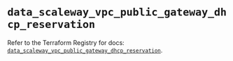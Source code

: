 # `data_scaleway_vpc_public_gateway_dhcp_reservation`

Refer to the Terraform Registry for docs: [`data_scaleway_vpc_public_gateway_dhcp_reservation`](https://registry.terraform.io/providers/scaleway/scaleway/2.49.0/docs/data-sources/vpc_public_gateway_dhcp_reservation).
